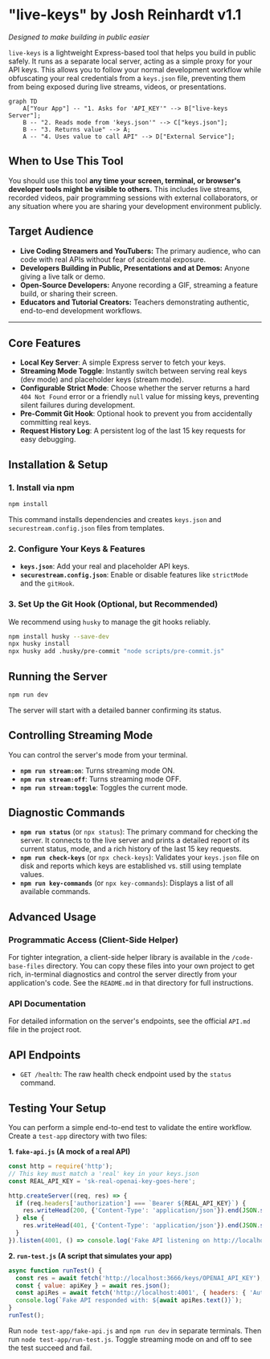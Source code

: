 # "live-keys" by Josh Reinhardt v1.1

*Designed to make building in public easier*

`live-keys` is a lightweight Express-based tool that helps you build in public safely. It runs as a separate local server, acting as a simple proxy for your API keys. This allows you to follow your normal development workflow while obfuscating your real credentials from a `keys.json` file, preventing them from being exposed during live streams, videos, or presentations.

```mermaid
graph TD
    A["Your App"] -- "1. Asks for 'API_KEY'" --> B["live-keys Server"];
    B -- "2. Reads mode from 'keys.json'" --> C["keys.json"];
    B -- "3. Returns value" --> A;
    A -- "4. Uses value to call API" --> D["External Service"];
```

## When to Use This Tool
You should use this tool **any time your screen, terminal, or browser's developer tools might be visible to others.** This includes live streams, recorded videos, pair programming sessions with external collaborators, or any situation where you are sharing your development environment publicly.

## Target Audience
*   **Live Coding Streamers and YouTubers:** The primary audience, who can code with real APIs without fear of accidental exposure.
*   **Developers Building in Public, Presentations and at Demos:** Anyone giving a live talk or demo.
*   **Open-Source Developers:** Anyone recording a GIF, streaming a feature build, or sharing their screen.
*   **Educators and Tutorial Creators:** Teachers demonstrating authentic, end-to-end development workflows.

---
## Core Features
-   **Local Key Server**: A simple Express server to fetch your keys.
-   **Streaming Mode Toggle**: Instantly switch between serving real keys (dev mode) and placeholder keys (stream mode).
-   **Configurable Strict Mode**: Choose whether the server returns a hard `404 Not Found` error or a friendly `null` value for missing keys, preventing silent failures during development.
-   **Pre-Commit Git Hook**: Optional hook to prevent you from accidentally committing real keys.
-   **Request History Log**: A persistent log of the last 15 key requests for easy debugging.

## Installation & Setup

### 1. Install via npm
```bash
npm install
```
This command installs dependencies and creates `keys.json` and `securestream.config.json` files from templates.

### 2. Configure Your Keys & Features
-   **`keys.json`**: Add your real and placeholder API keys.
-   **`securestream.config.json`**: Enable or disable features like `strictMode` and the `gitHook`.

### 3. Set Up the Git Hook (Optional, but Recommended)
We recommend using `husky` to manage the git hooks reliably.
```bash
npm install husky --save-dev
npx husky install
npx husky add .husky/pre-commit "node scripts/pre-commit.js"
```

## Running the Server
```bash
npm run dev
```
The server will start with a detailed banner confirming its status.

## Controlling Streaming Mode

You can control the server's mode from your terminal.

-   **`npm run stream:on`**: Turns streaming mode ON.
-   **`npm run stream:off`**: Turns streaming mode OFF.
-   **`npm run stream:toggle`**: Toggles the current mode.

## Diagnostic Commands
-   **`npm run status`** (or `npx status`): The primary command for checking the server. It connects to the live server and prints a detailed report of its current status, mode, and a rich history of the last 15 key requests.
-   **`npm run check-keys`** (or `npx check-keys`): Validates your `keys.json` file on disk and reports which keys are established vs. still using template values.
-   **`npm run key-commands`** (or `npx key-commands`): Displays a list of all available commands.

## Advanced Usage

### Programmatic Access (Client-Side Helper)
For tighter integration, a client-side helper library is available in the `/code-base-files` directory. You can copy these files into your own project to get rich, in-terminal diagnostics and control the server directly from your application's code. See the `README.md` in that directory for full instructions.

### API Documentation
For detailed information on the server's endpoints, see the official `API.md` file in the project root.

## API Endpoints
-   `GET /health`: The raw health check endpoint used by the `status` command.

## Testing Your Setup

You can perform a simple end-to-end test to validate the entire workflow. Create a `test-app` directory with two files:

**1. `fake-api.js` (A mock of a real API)**
```javascript
const http = require('http');
// This key must match a 'real' key in your keys.json
const REAL_API_KEY = 'sk-real-openai-key-goes-here'; 

http.createServer((req, res) => {
  if (req.headers['authorization'] === `Bearer ${REAL_API_KEY}`) {
    res.writeHead(200, {'Content-Type': 'application/json'}).end(JSON.stringify({ message: '✅ Success!' }));
  } else {
    res.writeHead(401, {'Content-Type': 'application/json'}).end(JSON.stringify({ message: '❌ Unauthorized' }));
  }
}).listen(4001, () => console.log('Fake API listening on http://localhost:4001'));
```

**2. `run-test.js` (A script that simulates your app)**
```javascript
async function runTest() {
  const res = await fetch('http://localhost:3666/keys/OPENAI_API_KEY');
  const { value: apiKey } = await res.json();
  const apiRes = await fetch('http://localhost:4001', { headers: { 'Authorization': `Bearer ${apiKey}` } });
  console.log(`Fake API responded with: ${await apiRes.text()}`);
}
runTest();
```
Run `node test-app/fake-api.js` and `npm run dev` in separate terminals. Then run `node test-app/run-test.js`. Toggle streaming mode on and off to see the test succeed and fail.
